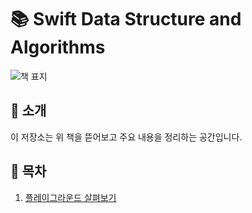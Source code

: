 # 📚 Swift Data Structure and Algorithms

![책 표지](https://m.media-amazon.com/images/I/717WLc2DO5L._SL1360_.jpg)

## 📖 소개

이 저장소는 위 책을 뜯어보고 주요 내용을 정리하는 공간입니다.

## 📑 목차

1. [플레이그라운드 살펴보기](01.플레이그라운드살펴보기.playground)

